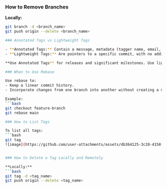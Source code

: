 ### How to Remove Branches

**Locally:**
```bash
git branch -d <branch_name>
git push origin --delete <branch_name>

### Annotated Tags vs Lightweight Tags

- **Annotated Tags:** Contain a message, metadata (tagger name, email, date), and are stored as full objects in Git history.
- **Lightweight Tags:** Are pointers to a specific commit, with no additional metadata.

**Use Annotated Tags** for releases and significant milestones. Use lightweight tags for quick, local references.

### When to Use Rebase

Use rebase to:
- Keep a linear commit history.
- Incorporate changes from one branch into another without creating a merge commit.

Example:
```bash
git checkout feature-branch
git rebase main

### How to List Tags

To list all tags:
```bash
git tag
![image](https://github.com/user-attachments/assets/db364125-3c28-4158-afde-5f2232b3fef4)


### How to Delete a Tag Locally and Remotely

**Locally:**
```bash
git tag -d <tag_name>
git push origin --delete <tag_name>
